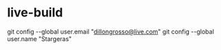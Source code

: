 # live-build
git config --global user.email "dillongrosso@live.com"
git config --global user.name "Stargeras"
